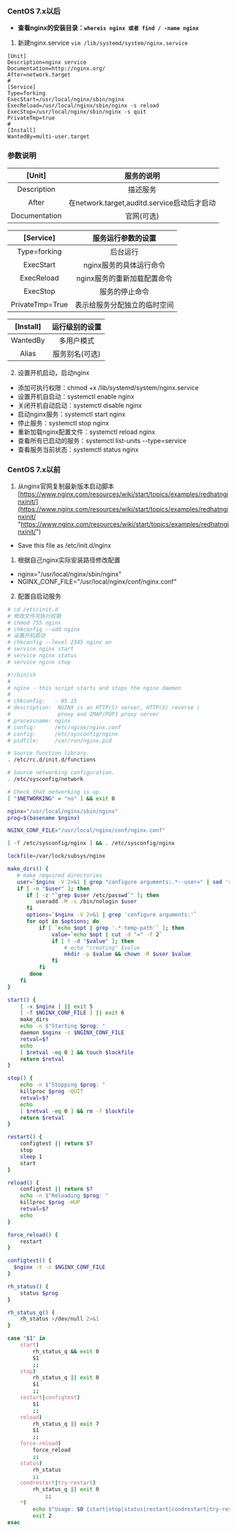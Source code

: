 ### **CentOS 7.x以后**
- **查看nginx的安装目录：`whereis nginx 或者 find / -name nginx`**
1. 新建nginx.service
`vim /lib/systemd/system/nginx.service`
```
[Unit]
Description=nginx service
Documentation=http://nginx.org/
After=network.target
#
[Service]
Type=forking
ExecStart=/usr/local/nginx/sbin/nginx
ExecReload=/usr/local/nginx/sbin/nginx -s reload
ExecStop=/usr/local/nginx/sbin/nginx -s quit
PrivateTmp=true
#
[Install]
WantedBy=multi-user.target
```

### 参数说明
|[Unit]|服务的说明|
| :---------: | :---------: |
|Description|描述服务|
|After|在network.target,auditd.service启动后才启动|
|Documentation|官网(可选)|

|[Service]|服务运行参数的设置|
| :---------: | :---------: |
|Type=forking|后台运行|
|ExecStart|nginx服务的具体运行命令|
|ExecReload|nginx服务的重新加载配置命令|
|ExecStop|服务的停止命令|
|PrivateTmp=True|表示给服务分配独立的临时空间|

|[Install]|运行级别的设置|
| :---------: | :---------: |
|WantedBy|多用户模式|
|Alias|服务别名(可选)|

2. 设置开机启动，启动nginx
- 添加可执行权限：chmod +x /lib/systemd/system/nginx.service
- 设置开机自启动：systemctl enable nginx
- 关闭开机自动启动：systemctl disable nginx
- 启动nginx服务：systemctl start nginx
- 停止服务：systemctl stop nginx
- 重新加载nginx配置文件：systemctl reload nginx
- 查看所有已启动的服务：systemctl list-units --type=service
- 查看服务当前状态：systemctl status nginx

### **CentOS 7.x以前**
1. 从nginx官网复制最新版本启动脚本[https://www.nginx.com/resources/wiki/start/topics/examples/redhatnginxinit/](https://www.nginx.com/resources/wiki/start/topics/examples/redhatnginxinit/ "https://www.nginx.com/resources/wiki/start/topics/examples/redhatnginxinit/") 
- Save this file as /etc/init.d/nginx
1. 根据自己nginx实际安装路径修改配置
- nginx="/usr/local/nginx/sbin/nginx"
- NGINX_CONF_FILE="/usr/local/nginx/conf/nginx.conf"
2. 配置自启动服务
```sh
# cd /etc/init.d
# 修改文件可执行权限
# chmod 755 nginx
# chkconfig --add nginx
# 设置开机启动
# chkconfig --level 2345 nginx on
# service nginx start
# service nginx status
# service nginx stop
```
```sh
#!/bin/sh
#
# nginx - this script starts and stops the nginx daemon
#
# chkconfig:   - 85 15
# description:  NGINX is an HTTP(S) server, HTTP(S) reverse \
#               proxy and IMAP/POP3 proxy server
# processname: nginx
# config:      /etc/nginx/nginx.conf
# config:      /etc/sysconfig/nginx
# pidfile:     /var/run/nginx.pid

# Source function library.
. /etc/rc.d/init.d/functions

# Source networking configuration.
. /etc/sysconfig/network

# Check that networking is up.
[ "$NETWORKING" = "no" ] && exit 0

nginx="/usr/local/nginx/sbin/nginx"
prog=$(basename $nginx)

NGINX_CONF_FILE="/usr/local/nginx/conf/nginx.conf"

[ -f /etc/sysconfig/nginx ] && . /etc/sysconfig/nginx

lockfile=/var/lock/subsys/nginx

make_dirs() {
   # make required directories
   user=`$nginx -V 2>&1 | grep "configure arguments:.*--user=" | sed 's/[^*]*--user=\([^ ]*\).*/\1/g' -`
   if [ -n "$user" ]; then
      if [ -z "`grep $user /etc/passwd`" ]; then
         useradd -M -s /bin/nologin $user
      fi
      options=`$nginx -V 2>&1 | grep 'configure arguments:'`
      for opt in $options; do
          if [ `echo $opt | grep '.*-temp-path'` ]; then
              value=`echo $opt | cut -d "=" -f 2`
              if [ ! -d "$value" ]; then
                  # echo "creating" $value
                  mkdir -p $value && chown -R $user $value
              fi
          fi
       done
    fi
}

start() {
    [ -x $nginx ] || exit 5
    [ -f $NGINX_CONF_FILE ] || exit 6
    make_dirs
    echo -n $"Starting $prog: "
    daemon $nginx -c $NGINX_CONF_FILE
    retval=$?
    echo
    [ $retval -eq 0 ] && touch $lockfile
    return $retval
}

stop() {
    echo -n $"Stopping $prog: "
    killproc $prog -QUIT
    retval=$?
    echo
    [ $retval -eq 0 ] && rm -f $lockfile
    return $retval
}

restart() {
    configtest || return $?
    stop
    sleep 1
    start
}

reload() {
    configtest || return $?
    echo -n $"Reloading $prog: "
    killproc $prog -HUP
    retval=$?
    echo
}

force_reload() {
    restart
}

configtest() {
  $nginx -t -c $NGINX_CONF_FILE
}

rh_status() {
    status $prog
}

rh_status_q() {
    rh_status >/dev/null 2>&1
}

case "$1" in
    start)
        rh_status_q && exit 0
        $1
        ;;
    stop)
        rh_status_q || exit 0
        $1
        ;;
    restart|configtest)
        $1
        ;;
    reload)
        rh_status_q || exit 7
        $1
        ;;
    force-reload)
        force_reload
        ;;
    status)
        rh_status
        ;;
    condrestart|try-restart)
        rh_status_q || exit 0
            ;;
    *)
        echo $"Usage: $0 {start|stop|status|restart|condrestart|try-restart|reload|force-reload|configtest}"
        exit 2
esac
```
